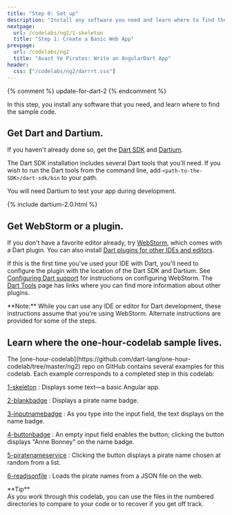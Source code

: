 ```yaml
---
title: "Step 0: Set up"
description: "Install any software you need and learn where to find the sample code."
nextpage:
  url: /codelabs/ng2/1-skeleton
  title: "Step 1: Create a Basic Web App"
prevpage:
  url: /codelabs/ng2
  title: "Avast Ye Pirates: Write an AngularDart App"
header:
  css: ["/codelabs/ng2/darrrt.css"]
---
```


{% comment %}
update-for-dart-2
{% endcomment %}

In this step, you install any software that you need,
and learn where to find the sample code.

## <i class="fa fa-anchor"> </i> Get Dart and Dartium.

<div class="trydart-step-details" markdown="1">

If you haven't already done so, get the [Dart SDK]({{site.dartlang}}/install)
and [Dartium](/tools/dartium#getting-dartium).

The Dart SDK installation includes several Dart tools that you'll need.
If you wish to run the Dart tools from the command line, add
`<path-to-the-SDK>/dart-sdk/bin` to your path.

You will need Dartium to test your app during development.

{% include dartium-2.0.html %}

</div>

## <i class="fa fa-anchor"> </i> Get WebStorm or a plugin.

<div class="trydart-step-details" markdown="1">

If you don't have a favorite editor already, try
[WebStorm](https://confluence.jetbrains.com/display/WI/Getting+started+with+Dart),
which comes with a Dart plugin. You can also install
[Dart plugins for other IDEs and editors](/tools).

If this is the first time you've used your IDE with Dart, you'll
need to configure the plugin with the location of the Dart SDK and
Dartium. See
[Configuring Dart support](/tools/webstorm#configuring-dart-support)
for instructions on configuring WebStorm. The
[Dart Tools](/tools) page has links where you can find more information
about other plugins.

<aside class="alert alert-info" markdown="1">
**Note:**
While you can use any IDE or editor for Dart development,
these instructions assume that you're using WebStorm.
Alternate instructions are provided for some of the steps.
</aside>

</div>

## <i class="fa fa-anchor"> </i> Learn where the one-hour-codelab sample lives.

<div class="trydart-step-details" markdown="1">
The [one-hour-codelab](https://github.com/dart-lang/one-hour-codelab/tree/master/ng2)
repo on GitHub contains several examples for this codelab.
Each example corresponds to a completed step in this codelab:

[1-skeleton](https://github.com/dart-lang/one-hour-codelab/tree/master/ng2/1-skeleton)
: Displays some text&mdash;a basic Angular app.

[2-blankbadge](https://github.com/dart-lang/one-hour-codelab/tree/master/ng2/2-blankbadge)
: Displays a pirate name badge.

[3-inputnamebadge](https://github.com/dart-lang/one-hour-codelab/tree/master/ng2/3-inputnamebadge)
: As you type into the input field,
  the text displays on the name badge.

[4-buttonbadge](https://github.com/dart-lang/one-hour-codelab/tree/master/ng2/4-buttonbadge)
: An empty input field enables the button;
  clicking the button displays "Anne Bonney" on the name badge.

[5-piratenameservice](https://github.com/dart-lang/one-hour-codelab/tree/master/ng2/5-piratenameservice)
: Clicking the button displays a pirate name chosen at random from a list.

[6-readjsonfile](https://github.com/dart-lang/one-hour-codelab/tree/master/ng2/6-readjsonfile)
: Loads the pirate names from a JSON file on the web.

<aside class="alert alert-success" markdown="1">
<i class="fa fa-lightbulb-o"> </i> **Tip** <br>
As you work through this codelab,
you can use the files in the numbered directories to compare to your code
or to recover if you get off track.
</aside>

</div>
